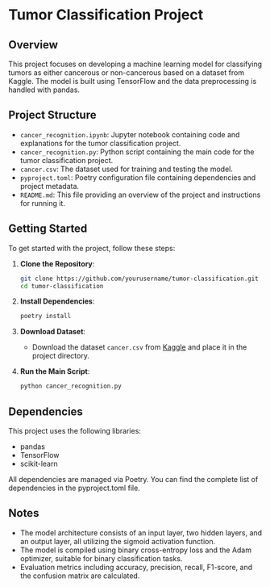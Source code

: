 # Tumor Classification Project

## Overview

This project focuses on developing a machine learning model for classifying tumors as either cancerous or non-cancerous based on a dataset from Kaggle. The model is built using TensorFlow and the data preprocessing is handled with pandas.

## Project Structure

- `cancer_recognition.ipynb`: Jupyter notebook containing code and explanations for the tumor classification project.
- `cancer_recognition.py`: Python script containing the main code for the tumor classification project.
- `cancer.csv`: The dataset used for training and testing the model.
- `pyproject.toml`: Poetry configuration file containing dependencies and project metadata.
- `README.md`: This file providing an overview of the project and instructions for running it.

## Getting Started

To get started with the project, follow these steps:

1. **Clone the Repository**: 
   ```bash
   git clone https://github.com/yourusername/tumor-classification.git
   cd tumor-classification
   ```

2. **Install Dependencies**:
   ```bash
   poetry install
   ```

3. **Download Dataset**:
   - Download the dataset `cancer.csv` from [Kaggle](https://www.kaggle.com/datasets) and place it in the project directory.

4. **Run the Main Script**:
   ```bash
   python cancer_recognition.py
   ```

## Dependencies

This project uses the following libraries:

- pandas
- TensorFlow
- scikit-learn

All dependencies are managed via Poetry. You can find the complete list of dependencies in the pyproject.toml file.

## Notes

- The model architecture consists of an input layer, two hidden layers, and an output layer, all utilizing the sigmoid activation function.
- The model is compiled using binary cross-entropy loss and the Adam optimizer, suitable for binary classification tasks.
- Evaluation metrics including accuracy, precision, recall, F1-score, and the confusion matrix are calculated.
